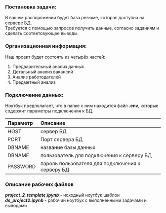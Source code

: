 ### Постановка задачи:
В вашем распоряжении будет база резюме, которая доступна на сервере БД.  
Требуется с помощью запросов получить данные, согласно заданиям и сделать соответсвующее выводы. 

### Организационная информация:
Наш проект будет состоять из четырёх частей:
1) Предварительный анализ данных
2) Детальный анализ вакансий
3) Анализ работодателей
4) Предметный анализ

### Подключение данных:
Ноутбук предполагает, что в папке с ним находится файл **.env**, которые содержит параметры подключения к БД. 

| **Параметр** | **Описание**                                     |
|:-------------|:-------------------------------------------------|
| HOST         | сервер БД                                        |
| PORT         | Порт сервера БД                                  |
| DBNAME       | название базы данных                             |
| DBNAME       | пользователь для подключения к серверу БД        |
| PASSWORD     | пароль пользователя для подключения к серверу БД |

### Описание рабочих файлов
**_project_2_template.ipynb_** - исходный ноутбук шаблон  
**_ds_project2.ipynb_** - рабочий ноутбук с выполненными задачами и выводами
 